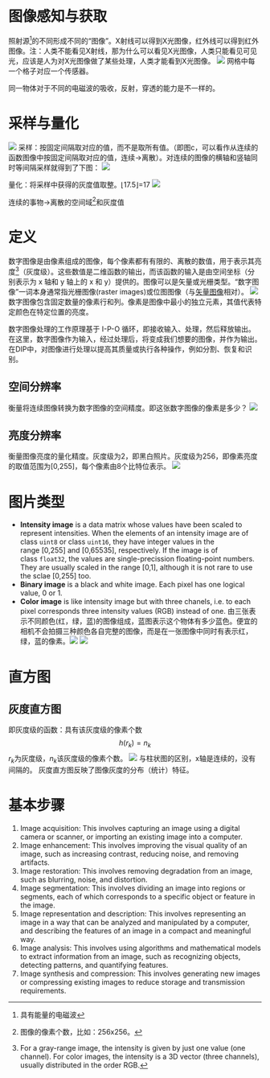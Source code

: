 # 图像感知与获取
照射源[^2]的不同形成不同的“图像”。X射线可以得到X光图像，红外线可以得到红外图像。注：人类不能看见X射线，那为什么可以看见X光图像，人类只能看见可见光，应该是人为对X光图像做了某些处理，人类才能看到X光图像。
![](https://cdn.jsdelivr.net/gh/1907-peng/pictures/img/Digital_Image_Processing-Image_Acquision_Process.jpg)
网格中每一个格子对应一个传感器。

同一物体对于不同的电磁波的吸收，反射，穿透的能力是不一样的。
# 采样与量化
![](https://cdn.jsdelivr.net/gh/1907-peng/pictures/img/Digital_Image_Processing_Sampling_quantization.jpg)
采样：按固定间隔取对应的值，而不是取所有值。（即图c，可以看作从连续的函数图像中按固定间隔取对应的值，连续->离散）。对连续的图像的横轴和竖轴同时等间隔采样就得到了下图：
![](https://cdn.jsdelivr.net/gh/1907-peng/pictures/img/Digital_Image_Processing-Sampling.jpg)

量化：将采样中获得的灰度值取整。$\left\lfloor 17.5 \right\rfloor$=17
![](https://cdn.jsdelivr.net/gh/1907-peng/pictures/img/Digital_Image_Processing-Sampling_quantization_result.jpg)


连续的事物->离散的空间域[^3]和灰度值

# 定义

数字图像是由像素组成的图像，每个像素都有有限的、离散的数值，用于表示其亮度[^1]（灰度级）。这些数值是二维函数的输出，而该函数的输入是由空间坐标（分别表示为 x 轴和 y 轴上的 x 和 y）提供的。图像可以是矢量或光栅类型。“数字图像”一词本身通常指光栅图像(raster images)或位图图像（与[矢量图像](https://en.wikipedia.org/wiki/Vector_graphics)相对）。
![](https://cdn.jsdelivr.net/gh/1907-peng/pictures/img/Digital_Image_Processing-Digital_Image.png)
数字图像包含固定数量的像素行和列。像素是图像中最小的独立元素，其值代表特定颜色在特定位置的亮度。


数字图像处理的工作原理基于 I-P-O 循环，即接收输入、处理，然后释放输出。在这里，数字图像作为输入，经过处理后，将变成我们想要的图像，并作为输出。在DIP中，对图像进行处理以提高其质量或执行各种操作，例如分割、恢复和识别。

## 空间分辨率
衡量将连续图像转换为数字图像的空间精度。即这张数字图像的像素是多少？
![](https://cdn.jsdelivr.net/gh/1907-peng/pictures/img/Digital_Image_Processing-Spatial_resolution.jpg)

## 亮度分辨率
衡量图像亮度的量化精度。灰度级为2，即黑白照片。灰度级为256，即像素亮度的取值范围为[0,255]，每个像素由8个比特位表示。
![](https://cdn.jsdelivr.net/gh/1907-peng/pictures/img/Digital_Image_Processing-Grayscale.jpg)

# 图片类型
- **Intensity image** is a data matrix whose values have been scaled to represent intensities. When the elements of an intensity image are of class `uint8` or class `uint16`, they have integer values in the range [0,255] and [0,65535], respectively. If the image is of class `float32`, the values are single-precission floating-point numbers. They are usually scaled in the range [0,1], although it is not rare to use the sclae [0,255] too.
- **Binary image** is a black and white image. Each pixel has one logical value, 0 or 1.
- **Color image** is like intensity image but with three chanels, i.e. to each pixel corresponds three intensity values (RGB) instead of one. 由三张表示不同颜色(红，绿，蓝)的图像组成，蓝图表示这个物体有多少蓝色。便宜的相机不会拍摄三种颜色各自完整的图像，而是在一张图像中同时有表示红，绿，蓝的像素。![](https://cdn.jsdelivr.net/gh/1907-peng/pictures/img/Digital_Image_Processing-Color_Image.png)
![](https://cdn.jsdelivr.net/gh/1907-peng/pictures/img/Digital_Image_Processing-Cheap_Camera_Image.png)


# 直方图
## 灰度直方图
即灰度级的函数：具有该灰度级的像素个数
$$h(r_k)=n_k$$
$r_k$为灰度级，$n_k$该灰度级的像素个数。
![](https://cdn.jsdelivr.net/gh/1907-peng/pictures/img/Digital_Image_Processing-Histogram_of_arrivals_per_minute.svg)
与柱状图的区别，x轴是连续的，没有间隔的。
灰度直方图反映了图像灰度的分布（统计）特征。

# 基本步骤
1. Image acquisition: This involves capturing an image using a digital camera or scanner, or importing an existing image into a computer.
2. Image enhancement: This involves improving the visual quality of an image, such as increasing contrast, reducing noise, and removing artifacts.
3. Image restoration: This involves removing degradation from an image, such as blurring, noise, and distortion.
4. Image segmentation: This involves dividing an image into regions or segments, each of which corresponds to a specific object or feature in the image.
5. Image representation and description: This involves representing an image in a way that can be analyzed and manipulated by a computer, and describing the features of an image in a compact and meaningful way.
6. Image analysis: This involves using algorithms and mathematical models to extract information from an image, such as recognizing objects, detecting patterns, and quantifying features.
7. Image synthesis and compression: This involves generating new images or compressing existing images to reduce storage and transmission requirements.

[^1]: For a gray-range image, the intensity is given by just one value (one channel). For color images, the intensity is a 3D vector (three channels), usually distributed in the order RGB.
[^2]: 具有能量的电磁波
[^3]: 图像的像素个数，比如：256x256。